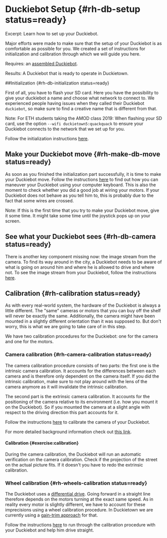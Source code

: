 # Duckiebot Setup {#rh-db-setup status=ready}

Excerpt: Learn how to set up your Duckiebot.

Major efforts were made to make sure that the setup of your Duckiebot is as comfortable as possible for you. We
created a set of instructions for initialization and calibration through which we will guide you here.

<div class='requirements' markdown='1'>

Requires: an [assembled Duckiebot](#rh-assembly).

Results: A Duckiebot that is ready to operate in Duckietown.

</div>

<minitoc/>

##Initialization {#rh-db-initialization status=ready}

First of all, you have to flash your SD card. Here you have the possibility to give your duckiebot a name and choose what network to connect to. We experienced people having issues when they called their Duckiebot `duckiebot`, so make sure to find a creative name that is different from that.

Note: For ETH students taking the AMOD class 2019: When flashing your SD card, use the option `--wifi duckietown5:quackquack` to ensure your Duckiebot connects to the network that we set up for you.

Follow the initialization instructions [here](+opmanual_duckiebot#setup-duckiebot).


## Make your Duckiebot move {#rh-make-db-move status=ready}

As soon as you finished the initialization part successfully, it is time to make your Duckiebot move. Follow the instructions [here](+opmanual_duckiebot#rc-control) to find out how you can maneuver your Duckiebot using your computer keyboard. This is also the moment to check whether you did a good job at wiring your motors. If your Duckiebot does not behave as you tell him to, this is probably due to the fact that some wires are crossed.

Note: If this is the first time that you try to make your Duckiebot move, give it some time. It might take some time until the joystick pops up on your screen.  


## See what your Duckiebot sees {#rh-db-camera status=ready}

There is another key component missing now: the image stream from the camera. To find its way around in the city, a Duckiebot needs to be aware of what is going on around him and where he is allowed to drive and where not. To see the image stream from your Duckiebot, follow the instructions [here](+opmanual_duckiebot#read-camera-data).


## Calibration {#rh-calibration status=ready}

As with every real-world system, the hardware of the Duckiebot is always a little different. The "same" cameras or motors that you can buy off the shelf will never be exactly the same. Additionally, the camera might have been mounted in a slightly different orientation than it was supposed to. But don't worry, this is what we are going to take care of in this step.

We have two calibration procedures for the Duckiebot: one for the camera and one for the motors.


### Camera calibration {#rh-camera-calibration status=ready}

The camera calibration procedure consists of two parts: the first one is the intrinsic camera calibration. It accounts for the differences between each camera and is therefore only dependent on the camera itself. If you did the intrinsic calibration, make sure to not play around with the lens of the camera anymore as it will invalidate the intrinsic calibration.

The second part is the extrinsic camera calibration. It accounts for the positioning of the camera relative to its environment (i.e. how you mount it on the Duckiebot). So if you mounted the camera at a slight angle with respect to the driving direction this part accounts for it.

Follow the instructions [here](+opmanual_duckiebot#camera-calib) to calibrate the camera of your Duckiebot.

For more detailed background information check out [this link](https://github.com/duckietown/lectures/blob/master/1_ideal/25_computer_vision/cv_calibration.pdf).

#### Calibration {#exercise:calibration}

During the camera calibration, the Duckiebot will run an automatic verification on the camera calibration. Check if the projection of the street on the actual picture fits. If it doesn't you have to redo the extrinsic calibration.

<end/>

### Wheel calibration {#rh-wheels-calibration status=ready}

The Duckiebot uses a [differential drive](https://docs.duckietown.org/DT19/learning_materials/out/duckiebot_modeling.html). Going forward in a straight line therefore depends on the motors turning at the exact same speed. As in reality every motor is slightly different, we have to account for these imprecisions using a wheel calibration procedure. In Duckietown we are currently using a [gain-trim approach](https://docs.duckietown.org/DT19/learning_materials/out/odometry_calibration.html) for that.

Follow the instructions [here](+opmanual_duckiebot#wheel-calibration) to run through the calibration procedure with your Duckiebot and help him drive straight.
